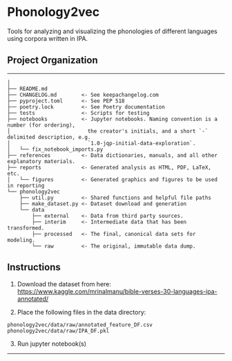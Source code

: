 # Phonology2vec

Tools for analyzing and visualizing the phonologies of different languages using corpora written in IPA.

## Project Organization
------------

    │
    ├── README.md           
    ├── CHANGELOG.md        <- See keepachangelog.com
    ├── pyproject.toml      <- See PEP 518
    ├── poetry.lock         <- See Poetry documentation
    ├── tests               <- Scripts for testing
    ├── notebooks           <- Jupyter notebooks. Naming convention is a number (for ordering),
    │                         the creator's initials, and a short `-` delimited description, e.g.
    │                         `1.0-jqp-initial-data-exploration`.
    │   └── fix_notebook_imports.py
    ├── references          <- Data dictionaries, manuals, and all other explanatory materials.
    ├── reports             <- Generated analysis as HTML, PDF, LaTeX, etc.
    │   └── figures         <- Generated graphics and figures to be used in reporting
    └── phonology2vec
        ├── util.py         <- Shared functions and helpful file paths
        ├── make_dataset.py <- Dataset download and generation
        └── data
            ├── external    <- Data from third party sources.
            ├── interim     <- Intermediate data that has been transformed.
            ├── processed   <- The final, canonical data sets for modeling.
            └── raw         <- The original, immutable data dump.

## Instructions

1. Download the dataset from here: https://www.kaggle.com/mrinalmanu/bible-verses-30-languages-ipa-annotated/

2. Place the following files in the data directory:

```
phonology2vec/data/raw/annotated_feature_DF.csv
phonology2vec/data/raw/IPA_DF.pkl
```

3. Run jupyter notebook(s)

--------

